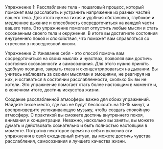 Упражнение 1: Расслабление тела - пошаговый процесс, который поможет вам расслабить и устранить напряжение из разных частей вашего тела. Для этого нужна тихая и удобная обстановка, глубокое и медленное дыхание и способность сосредоточиться на каждой части вашего тела. Это упражнение помогает отпустить любые мысли и стать осознанным своего тела и окружения. В итоге вы достигнете состояния внутреннего покоя и спокойствия, что поможет вам справляться со стрессом в повседневной жизни.

Упражнение 2: Узнавание себя - это способ помочь вам сосредоточиться на своих мыслях и чувствах, позволяя вам достичь состояния осознанности и самосознания. Для этого нужно принять удобную позицию, закрыть глаза и сконцентрироваться на дыхании. Вы учитесь наблюдать за своими мыслями и эмоциями, не реагируя на них, и оставаться в состоянии расслабленности, сколько бы вы не хотели. Это упражнение помогает стать более настоящим в моменте и, в конечном итоге, достичь искусства жизни.

Создание расслабленной атмосферы важно для обоих упражнений. Найдите тихое место, где вас не будут беспокоить на 10-15 минут, и воспроизведите успокаивающую музыку, чтобы создать спокойную атмосферу. С практикой вы сможете достичь внутреннего покоя, внимания и концентрации. Неважно, насколько вы заняты, вы можете думать и действовать сознательно и быть полностью настоящим в моменте. Потратив некоторое время на себя и включив эти упражнения в свой ежедневный ритуал, вы можете достичь чувства расслабления, самосознания и лучшего качества жизни.
